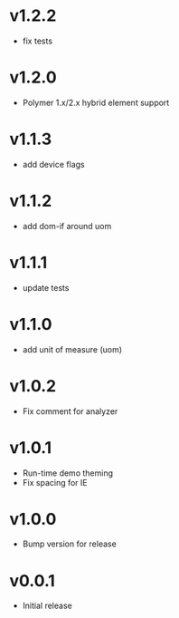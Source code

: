 v1.2.2
==================
* fix tests

v1.2.0
==================
* Polymer 1.x/2.x hybrid element support

v1.1.3
==================
* add device flags

v1.1.2
==================
* add dom-if around uom

v1.1.1
==================
* update tests

v1.1.0
==================
* add unit of measure (uom)

v1.0.2
==================
* Fix comment for analyzer

v1.0.1
==================
* Run-time demo theming
* Fix spacing for IE

v1.0.0
==================
* Bump version for release

v0.0.1
==================
* Initial release
